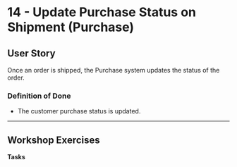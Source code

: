 # 14 - Update Purchase Status on Shipment (Purchase)

## User Story
Once an order is shipped, the Purchase system updates the status of the order.

### Definition of Done
- The customer purchase status is updated.

---

## Workshop Exercises

**Tasks**